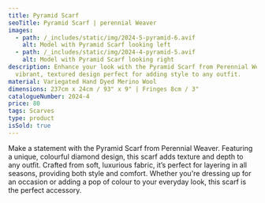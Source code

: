 ```yaml
---
title: Pyramid Scarf
seoTitle: Pyramid Scarf | perennial Weaver
images:
  - path: /_includes/static/img/2024-5-pyramid-6.avif
    alt: Model with Pyramid Scarf looking left
  - path: /_includes/static/img/2024-4-pyramid-5.avif
    alt: Model with Pyramid Scarf looking right
description: Enhance your look with the Pyramid Scarf from Perennial Weaver. A
  vibrant, textured design perfect for adding style to any outfit.
material: Variegated Hand Dyed Merino Wool
dimensions: 237cm x 24cm / 93" x 9" | Fringes 8cm / 3"
catalogueNumber: 2024-4
price: 80
tags: Scarves
type: product
isSold: true
---
```

Make a statement with the Pyramid Scarf from Perennial Weaver. Featuring a unique, colourful diamond design, this scarf adds texture and depth to any outfit. Crafted from soft, luxurious fabric, it’s perfect for layering in all seasons, providing both style and comfort. Whether you're dressing up for an occasion or adding a pop of colour to your everyday look, this scarf is the perfect accessory.
